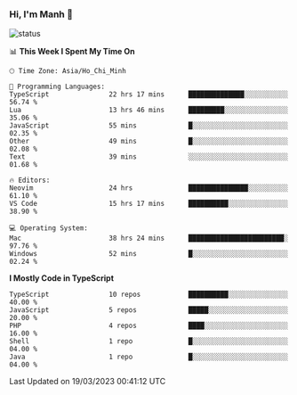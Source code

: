 ### Hi, I'm Manh 👋

![status](https://badge.stateful.com/manhhn01/status.svg)

<!--START_SECTION:waka-->
📊 **This Week I Spent My Time On** 

```text
🕑︎ Time Zone: Asia/Ho_Chi_Minh

💬 Programming Languages: 
TypeScript               22 hrs 17 mins      ██████████████░░░░░░░░░░░   56.74 % 
Lua                      13 hrs 46 mins      █████████░░░░░░░░░░░░░░░░   35.06 % 
JavaScript               55 mins             █░░░░░░░░░░░░░░░░░░░░░░░░   02.35 % 
Other                    49 mins             █░░░░░░░░░░░░░░░░░░░░░░░░   02.08 % 
Text                     39 mins             ░░░░░░░░░░░░░░░░░░░░░░░░░   01.68 % 

🔥 Editors: 
Neovim                   24 hrs              ███████████████░░░░░░░░░░   61.10 % 
VS Code                  15 hrs 17 mins      ██████████░░░░░░░░░░░░░░░   38.90 % 

💻 Operating System: 
Mac                      38 hrs 24 mins      ████████████████████████░   97.76 % 
Windows                  52 mins             █░░░░░░░░░░░░░░░░░░░░░░░░   02.24 % 
```

**I Mostly Code in TypeScript** 

```text
TypeScript               10 repos            ██████████░░░░░░░░░░░░░░░   40.00 % 
JavaScript               5 repos             █████░░░░░░░░░░░░░░░░░░░░   20.00 % 
PHP                      4 repos             ████░░░░░░░░░░░░░░░░░░░░░   16.00 % 
Shell                    1 repo              █░░░░░░░░░░░░░░░░░░░░░░░░   04.00 % 
Java                     1 repo              █░░░░░░░░░░░░░░░░░░░░░░░░   04.00 % 
```




 Last Updated on 19/03/2023 00:41:12 UTC
<!--END_SECTION:waka-->
